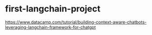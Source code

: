 # first-langchain-project

https://www.datacamp.com/tutorial/building-context-aware-chatbots-leveraging-langchain-framework-for-chatgpt